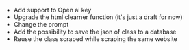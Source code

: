 - Add support to Open ai key
- Upgrade the html clearner function (it's just a draft for now)
- Change the prompt
- Add the possibility to save the json of class to a database
- Reuse the class scraped while scraping the same website